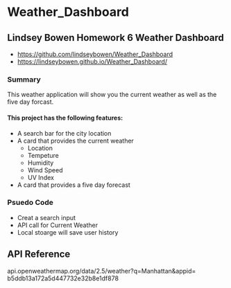 # Weather_Dashboard # 

## Lindsey Bowen Homework 6 Weather Dashboard ## 
* https://github.com/lindseybowen/Weather_Dashboard
* https://lindseybowen.github.io/Weather_Dashboard/

### Summary ###
This weather application will show you the current weather as well as the five day forcast. 

#### This project has the following features: ####
* A search bar for the city location 
* A card that provides the current weather 
    * Location 
    * Tempeture 
    * Humidity 
    * Wind Speed 
    * UV Index 
* A card that provides a five day forecast 

### Psuedo Code ### 
* Creat a search input 
* API call for Current Weather 
* Local stoarge will save user history 

## API Reference ##
api.openweathermap.org/data/2.5/weather?q=Manhattan&appid= b5ddb13a172a5d447732e32b8e1df878



